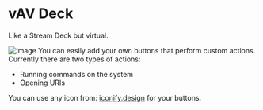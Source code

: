 # vAV Deck
Like a Stream Deck but virtual.

![image](https://github.com/user-attachments/assets/5799b8ba-ed02-48d5-9205-ad26e466b243)
You can easily add your own buttons that perform custom actions. Currently there are two types of actions:
- Running commands on the system
- Opening URIs

You can use any icon from: [iconify.design](https://icon-sets.iconify.design/) for your buttons.
